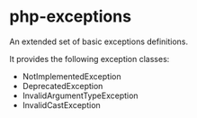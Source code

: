 php-exceptions
==============

An extended set of basic exceptions definitions.

It provides the following exception classes:

* NotImplementedException
* DeprecatedException
* InvalidArgumentTypeException
* InvalidCastException

